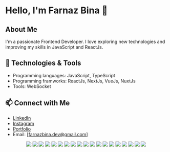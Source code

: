 # Hello, I'm Farnaz Bina 👋

## About Me
I'm a passionate Frontend Developer. I love exploring new technologies and improving my skills in JavaScript and ReactJs.

## 🔧 Technologies & Tools
- Programming languages: JavaScript, TypeScript
- Programming framworks: ReactJs, NextJs, VueJs, NuxtJs
- Tools: WebSocket

  
## 📫 Connect with Me
- [LinkedIn]((https://www.linkedin.com/in/farnaz-bina/))
- [Instagram](https://www.instagram.com/farnaz._.bina/)
- [Portfolio](https://chip-credit-bb5.notion.site/Farnaz-Bina-dc55d2b9885041fe85b6aa25be2165ff?pvs=4)
- Email: [farnazbina.dev@gmail.com]

<div align='center'>
  <p>
     <img src="https://img.shields.io/badge/-HTML5-E34F26?style=for-the-badge&logo=html5&logoColor=white"/>
    <img src="https://img.shields.io/badge/-CSS3-1572B6?style=for-the-badge&logo=css3&logoColor=white"/>
     <img src="https://img.shields.io/badge/JavaScript-F7DF1E?style=for-the-badge&logo=javascript&logoColor=black"/>
    <img src="https://img.shields.io/badge/TypeScript-3178C6?style=for-the-badge&logo=typescript&logoColor=white"/>
    <img src="https://img.shields.io/badge/Vue.js-35495E?style=for-the-badge&logo=vuedotjs&logoColor=4FC08D"/>
    <img src="https://img.shields.io/badge/Nuxt.js-00DC82?style=for-the-badge&logo=nuxtdotjs&logoColor=fff"/>
     <img src="https://img.shields.io/badge/-React-61DAFB?style=for-the-badge&logo=react&logoColor=white"/>
    <img src="https://img.shields.io/badge/-Nextjs-000000?style=for-the-badge&logo=Next.js&logoColor=white"/>
     <img src="https://img.shields.io/badge/-Redux-764ABC?style=for-the-badge&logo=redux&logoColor=white"/>
    <img src="https://img.shields.io/badge/-Styled_Components-DB7093?style=for-the-badge&logo=styled-components&logoColor=white"/>
     <img src="https://img.shields.io/badge/-Tailwind-38B2AC?style=for-the-badge&logo=tailwind&logoColor=white"/>
     <img src="https://img.shields.io/badge/Material%20UI-007FFF?style=for-the-badge&logo=mui&logoColor=white"/>
     <img src="https://img.shields.io/badge/-Tailwind-38B2AC?style=for-the-badge&logo=tailwind&logoColor=white"/>
    <img src="https://img.shields.io/badge/-Sass-CC6699?style=for-the-badge&logo=sass&logoColor=white"/>
     <img src="https://img.shields.io/badge/-Postman-FF6C37?style=for-the-badge&logo=postman&logoColor=white"/>
    <img src="https://img.shields.io/badge/-Git-F05032?style=for-the-badge&logo=git&logoColor=white"/>
     <img src="https://img.shields.io/badge/-NPM-CB3837?style=for-the-badge&logo=npm&logoColor=white"/>
     <img src="https://img.shields.io/badge/PyPI-3775A9?style=for-the-badge&logo=pypi&logoColor=fff"/>
    <img src="https://img.shields.io/badge/-Figma-F24E1E?style=for-the-badge&logo=figma&logoColor=white"/>
  </p>
</div>
